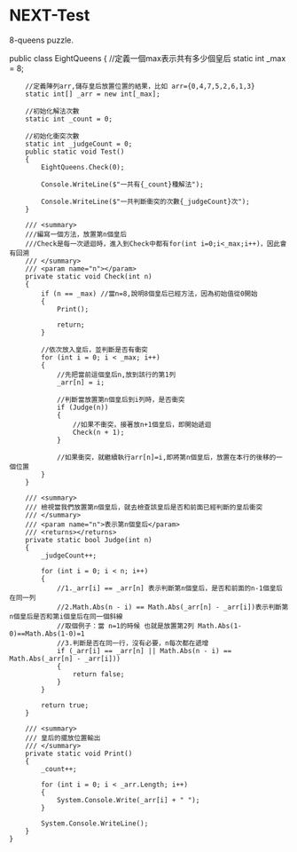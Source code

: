 # NEXT-Test
 8-queens puzzle.

public class EightQueens
    {
        //定義一個max表示共有多少個皇后
        static int _max = 8;

        //定義陣列arr,儲存皇后放置位置的結果，比如 arr={0,4,7,5,2,6,1,3}
        static int[] _arr = new int[_max];

        //初始化解法次數
        static int _count = 0;

        //初始化衝突次數
        static int _judgeCount = 0;
        public static void Test()
        {
            EightQueens.Check(0);

            Console.WriteLine($"一共有{_count}種解法");

            Console.WriteLine($"一共判斷衝突的次數{_judgeCount}次");
        }

        /// <summary>
        ///編寫一個方法，放置第n個皇后
        ///Check是每一次遞迴時，進入到Check中都有for(int i=0;i<_max;i++)，因此會有回溯
        /// </summary>
        /// <param name="n"></param>
        private static void Check(int n)
        {
            if (n == _max) //當n=8,說明8個皇后已經方法，因為初始值從0開始
            {
                Print();

                return;
            }

            //依次放入皇后，並判斷是否有衝突
            for (int i = 0; i < _max; i++)
            {
                //先把當前這個皇后n,放到該行的第1列
                _arr[n] = i;

                //判斷當放置第n個皇后到i列時，是否衝突
                if (Judge(n))
                {
                    //如果不衝突，接著放n+1個皇后，即開始遞迴
                    Check(n + 1);
                }

                //如果衝突，就繼續執行arr[n]=i,即將第n個皇后，放置在本行的後移的一個位置
            }
        }

        /// <summary>
        /// 檢視當我們放置第n個皇后，就去檢查該皇后是否和前面已經判斷的皇后衝突
        /// </summary>
        /// <param name="n">表示第n個皇后</param>
        /// <returns></returns>
        private static bool Judge(int n)
        {
            _judgeCount++;

            for (int i = 0; i < n; i++)
            {
                //1._arr[i] == _arr[n] 表示判斷第n個皇后，是否和前面的n-1個皇后在同一列
                //2.Math.Abs(n - i) == Math.Abs(_arr[n] - _arr[i])表示判斷第n個皇后是否和第i個皇后在同一個斜線
                //取個例子：當 n=1的時候 也就是放置第2列 Math.Abs(1-0)==Math.Abs(1-0)=1
                //3.判斷是否在同一行，沒有必要，n每次都在遞增
                if (_arr[i] == _arr[n] || Math.Abs(n - i) == Math.Abs(_arr[n] - _arr[i]))
                {
                    return false;
                }
            }

            return true;
        }

        /// <summary>
        /// 皇后的擺放位置輸出
        /// </summary>
        private static void Print()
        {
            _count++;

            for (int i = 0; i < _arr.Length; i++)
            {
                System.Console.Write(_arr[i] + " ");
            }

            System.Console.WriteLine();
        }
    }
